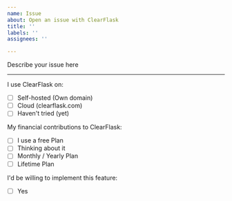 ```yaml
---
name: Issue
about: Open an issue with ClearFlask
title: ''
labels: ''
assignees: ''

---
```


Describe your issue here

---

I use ClearFlask on:

- [ ] Self-hosted (Own domain)
- [ ] Cloud (clearflask.com)
- [ ] Haven't tried (yet)

My financial contributions to ClearFlask:

- [ ] I use a free Plan
- [ ] Thinking about it
- [ ] Monthly / Yearly Plan
- [ ] Lifetime Plan

I'd be willing to implement this feature:

- [ ] Yes
